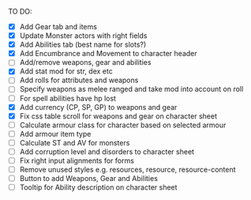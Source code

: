 TO DO:

- [x] Add Gear tab and items
- [x] Update Monster actors with right fields
- [x] Add Abilities tab (best name for slots?)
- [x] Add Encumbrance and Movement to character header
- [ ] Add/remove weapons, gear and abilities
- [x] Add stat mod for str, dex etc
- [ ] Add rolls for attributes and weapons
- [ ] Specify weapons as melee ranged and take mod into account on roll
- [ ] For spell abilities have hp lost
- [x] Add currency (CP, SP, GP) to weapons and gear
- [x] Fix css table scroll for weapons and gear on character sheet
- [ ] Calculate armour class for character based on selected armour
- [ ] Add armour item type
- [ ] Calculate ST and AV for monsters
- [ ] Add corruption level and disorders to character sheet
- [ ] Fix right input alignments for forms
- [ ] Remove unused styles e.g. resources, resource, resource-content
- [ ] Button to add Weapons, Gear and Abilities
- [ ] Tooltip for Ability description on character sheet
